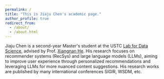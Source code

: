 ```yaml
---
permalink: /
title: "This is Jiaju Chen's academic page."
author_profile: true
redirect_from: 
  - /about/
  - /about.html
---
```


Jiaju Chen is a second-year Master's student at the USTC [Lab for Data Science](https://data-science.ustc.edu.cn/), advised by Prof. [Xiangnan He](https://hexiangnan.github.io/). His research focuses on recommender systems (RecSys) and large language models (LLMs), aiming to improve user experience through personalized recommendations and leveraging LLMs for more nuanced content suggestions. His research works are published by many international conferences SIGIR, WSDM, etc.

